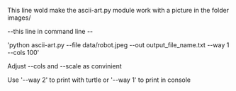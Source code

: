 This line wold make the ascii-art.py module work with a picture in the folder images/

--this line in command line --	

'python ascii-art.py --file data/robot.jpeg  --out output_file_name.txt --way 1 --cols 100'

Adjust --cols and --scale  as convinient

Use '--way 2' to print with turtle or '--way 1' to print in console

